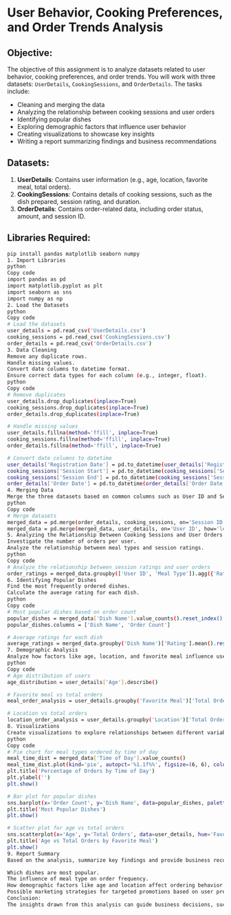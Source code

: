 # User Behavior, Cooking Preferences, and Order Trends Analysis

## Objective:
The objective of this assignment is to analyze datasets related to user behavior, cooking preferences, and order trends. You will work with three datasets: `UserDetails`, `CookingSessions`, and `OrderDetails`. The tasks include:
- Cleaning and merging the data
- Analyzing the relationship between cooking sessions and user orders
- Identifying popular dishes
- Exploring demographic factors that influence user behavior
- Creating visualizations to showcase key insights
- Writing a report summarizing findings and business recommendations

## Datasets:
1. **UserDetails**: Contains user information (e.g., age, location, favorite meal, total orders).
2. **CookingSessions**: Contains details of cooking sessions, such as the dish prepared, session rating, and duration.
3. **OrderDetails**: Contains order-related data, including order status, amount, and session ID.

## Libraries Required:
```bash
pip install pandas matplotlib seaborn numpy
1. Import Libraries
python
Copy code
import pandas as pd
import matplotlib.pyplot as plt
import seaborn as sns
import numpy as np
2. Load the Datasets
python
Copy code
# Load the datasets
user_details = pd.read_csv('UserDetails.csv')
cooking_sessions = pd.read_csv('CookingSessions.csv')
order_details = pd.read_csv('OrderDetails.csv')
3. Data Cleaning
Remove any duplicate rows.
Handle missing values.
Convert date columns to datetime format.
Ensure correct data types for each column (e.g., integer, float).
python
Copy code
# Remove duplicates
user_details.drop_duplicates(inplace=True)
cooking_sessions.drop_duplicates(inplace=True)
order_details.drop_duplicates(inplace=True)

# Handle missing values
user_details.fillna(method='ffill', inplace=True)
cooking_sessions.fillna(method='ffill', inplace=True)
order_details.fillna(method='ffill', inplace=True)

# Convert date columns to datetime
user_details['Registration Date'] = pd.to_datetime(user_details['Registration Date'])
cooking_sessions['Session Start'] = pd.to_datetime(cooking_sessions['Session Start'])
cooking_sessions['Session End'] = pd.to_datetime(cooking_sessions['Session End'])
order_details['Order Date'] = pd.to_datetime(order_details['Order Date'])
4. Merging Data
Merge the three datasets based on common columns such as User ID and Session ID.
python
Copy code
# Merge datasets
merged_data = pd.merge(order_details, cooking_sessions, on='Session ID', how='left')
merged_data = pd.merge(merged_data, user_details, on='User ID', how='left')
5. Analyzing the Relationship Between Cooking Sessions and User Orders
Investigate the number of orders per user.
Analyze the relationship between meal types and session ratings.
python
Copy code
# Analyze the relationship between session ratings and user orders
order_ratings = merged_data.groupby(['User ID', 'Meal Type']).agg({'Rating': 'mean', 'Amount (USD)': 'sum'}).reset_index()
6. Identifying Popular Dishes
Find the most frequently ordered dishes.
Calculate the average rating for each dish.
python
Copy code
# Most popular dishes based on order count
popular_dishes = merged_data['Dish Name'].value_counts().reset_index()
popular_dishes.columns = ['Dish Name', 'Order Count']

# Average ratings for each dish
average_ratings = merged_data.groupby('Dish Name')['Rating'].mean().reset_index()
7. Demographic Analysis
Analyze how factors like age, location, and favorite meal influence user behavior.
python
Copy code
# Age distribution of users
age_distribution = user_details['Age'].describe()

# Favorite meal vs total orders
meal_order_analysis = user_details.groupby('Favorite Meal')['Total Orders'].sum().reset_index()

# Location vs total orders
location_order_analysis = user_details.groupby('Location')['Total Orders'].sum().reset_index()
8. Visualizations
Create visualizations to explore relationships between different variables.
python
Copy code
# Pie chart for meal types ordered by time of day
meal_time_dist = merged_data['Time of Day'].value_counts()
meal_time_dist.plot(kind='pie', autopct='%1.1f%%', figsize=(6, 6), colors=['skyblue', 'orange', 'green'])
plt.title('Percentage of Orders by Time of Day')
plt.ylabel('')
plt.show()

# Bar plot for popular dishes
sns.barplot(x='Order Count', y='Dish Name', data=popular_dishes, palette='Set2')
plt.title('Most Popular Dishes')
plt.show()

# Scatter plot for age vs total orders
sns.scatterplot(x='Age', y='Total Orders', data=user_details, hue='Favorite Meal')
plt.title('Age vs Total Orders by Favorite Meal')
plt.show()
9. Report Summary
Based on the analysis, summarize key findings and provide business recommendations. Consider:

Which dishes are most popular.
The influence of meal type on order frequency.
How demographic factors like age and location affect ordering behavior.
Possible marketing strategies for targeted promotions based on user preferences.
Conclusion:
The insights drawn from this analysis can guide business decisions, such as targeted advertising and menu customization, and help optimize user experience by identifying key preferences.
